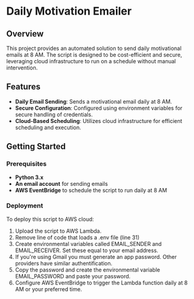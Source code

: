 # Daily Motivation Emailer

## Overview
This project provides an automated solution to send daily motivational emails at 8 AM. The script is designed to be cost-efficient and secure, leveraging cloud infrastructure to run on a schedule without manual intervention.

## Features
- **Daily Email Sending**: Sends a motivational email daily at 8 AM.
- **Secure Configuration**: Configured using environment variables for secure handling of credentials.
- **Cloud-Based Scheduling**: Utilizes cloud infrastructure for efficient scheduling and execution.

## Getting Started

### Prerequisites
- **Python 3.x**
- **An email account** for sending emails
- **AWS EventBridge** to schedule the script to run daily at 8 AM

### Deployment
To deploy this script to AWS cloud:
1. Upload the script to AWS Lambda.
2. Remove line of code that loads a .env file (line 31)
3. Create environmental variables called EMAIL_SENDER and EMAIL_RECEIVER. Set these equal to your email address.
4. If you're using Gmail you must generate an app password. Other providers have similar authentification.
5. Copy the password and create the environmental variable EMAIL_PASSWORD and paste your password. 
6. Configure AWS EventBridge to trigger the Lambda function daily at 8 AM or your preferred time.
